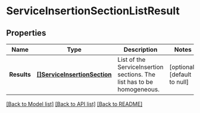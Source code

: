 # ServiceInsertionSectionListResult

## Properties
Name | Type | Description | Notes
------------ | ------------- | ------------- | -------------
**Results** | [**[]ServiceInsertionSection**](ServiceInsertionSection.md) | List of the ServiceInsertion sections. The list has to be homogeneous. | [optional] [default to null]

[[Back to Model list]](../README.md#documentation-for-models) [[Back to API list]](../README.md#documentation-for-api-endpoints) [[Back to README]](../README.md)

